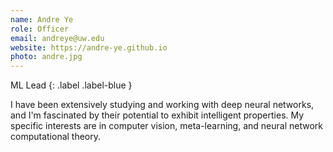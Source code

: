 ```yaml
---
name: Andre Ye
role: Officer
email: andreye@uw.edu
website: https://andre-ye.github.io
photo: andre.jpg
---
```


ML Lead
{: .label .label-blue }

I have been extensively studying and working with deep neural networks, and I'm fascinated by their potential to exhibit intelligent properties. My specific interests are in computer vision, meta-learning, and neural network computational theory.

